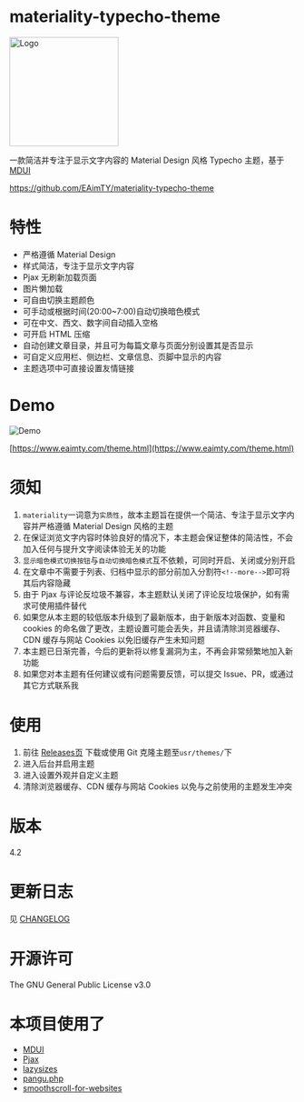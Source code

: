 # materiality-typecho-theme

<img src="https://raw.githubusercontent.com/EAimTY/materiality-typecho-theme/master/materiality-typecho-theme.png" alt="Logo" width="192" />

一款简洁并专注于显示文字内容的 Material Design 风格 Typecho 主题，基于 [MDUI](https://www.mdui.org/)

https://github.com/EAimTY/materiality-typecho-theme

# 特性
- 严格遵循 Material Design
- 样式简洁，专注于显示文字内容
- Pjax 无刷新加载页面
- 图片懒加载
- 可自由切换主题颜色
- 可手动或根据时间(20:00~7:00)自动切换暗色模式
- 可在中文、西文、数字间自动插入空格
- 可开启 HTML 压缩
- 自动创建文章目录，并且可为每篇文章与页面分别设置其是否显示
- 可自定义应用栏、侧边栏、文章信息、页脚中显示的内容
- 主题选项中可直接设置友情链接

# Demo

![Demo](https://raw.githubusercontent.com/EAimTY/materiality-typecho-theme/master/screenshot.png)

[https://www.eaimty.com/theme.html](https://www.eaimty.com/theme.html)

# 须知
1. `materiality`一词意为`实质性`，故本主题旨在提供一个简洁、专注于显示文字内容并严格遵循 Material Design 风格的主题
2. 在保证浏览文字内容时体验良好的情况下，本主题会保证整体的简洁性，不会加入任何与提升文字阅读体验无关的功能
3. `显示暗色模式切换按钮`与`自动切换暗色模式`互不依赖，可同时开启、关闭或分别开启
4. 在文章中不需要于列表、归档中显示的部分前加入分割符`<!--more-->`即可将其后内容隐藏
5. 由于 Pjax 与评论反垃圾不兼容，本主题默认关闭了评论反垃圾保护，如有需求可使用插件替代
6. 如果您从本主题的较低版本升级到了最新版本，由于新版本对函数、变量和 cookies 的命名做了更改，主题设置可能会丢失，并且请清除浏览器缓存、CDN 缓存与网站 Cookies 以免旧缓存产生未知问题
7. 本主题已日渐完善，今后的更新将以修复漏洞为主，不再会非常频繁地加入新功能
8. 如果您对本主题有任何建议或有问题需要反馈，可以提交 Issue、PR，或通过其它方式联系我

# 使用
1. 前往 [Releases页](https://github.com/EAimTY/materiality-typecho-theme/releases) 下载或使用 Git 克隆主题至`usr/themes/`下
2. 进入后台并启用主题
3. 进入设置外观并自定义主题
4. 清除浏览器缓存、CDN 缓存与网站 Cookies 以免与之前使用的主题发生冲突

# 版本
4.2

# 更新日志
见 [CHANGELOG](https://github.com/EAimTY/materiality-typecho-theme/blob/master/CHANGELOG.md)

# 开源许可
The GNU General Public License v3.0

# 本项目使用了
- [MDUI](https://www.mdui.org/)
- [Pjax](https://github.com/MoOx/pjax)
- [lazysizes](https://github.com/aFarkas/lazysizes)
- [pangu.php](https://github.com/linclancey/pangu.php)
- [smoothscroll-for-websites](https://github.com/gblazex/smoothscroll-for-websites)
